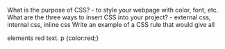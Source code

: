 What is the purpose of CSS?
    - to style your webpage with color, font, etc.
What are the three ways to insert CSS into your project?
    - external css, internal css, inline css
Write an example of a CSS rule that would give all <p> elements red text.
    p {color:red;} 
